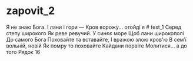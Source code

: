 # zapovit_2
Я не знаю Бога.
І лани і гори —
Кров ворожу... отойді я       #  test_1
Серед степу широкого
Як реве ревучий.
У синєє море
Щоб лани широкополі
До самого Бога
Поховайте та вставайте,
І вражою злою кров'ю
В сем’ї вольній, новій
Як помру то поховайте
Кайдани порвіте
Молитися... а до того
Рядок 16